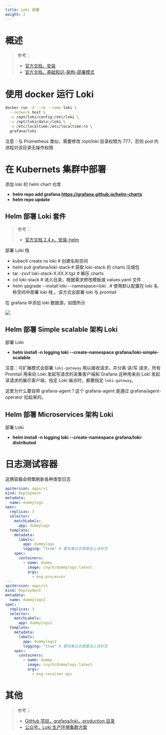 ```yaml
---
title: Loki 部署
weight: 2
---
```


# 概述

> 参考：
> 
> - [官方文档，安装](https://grafana.com/docs/loki/latest/installation/)
> - [官方文档，基础知识-架构-部署模式](https://grafana.com/docs/loki/latest/fundamentals/architecture/deployment-modes)

# 使用 docker 运行 Loki

```bash
docker run -d --rm --name loki \
  --network host \
  -v /opt/loki/config:/etc/loki \
  -v /opt/loki/data:/loki \
  -v /etc/localtime:/etc/localtime:ro \
  grafana/loki
```

注意：与 Prometheus 类似，需要修改 /opt/loki 目录权限为 777，否则 pod 内进程对该目录无操作权限

# 在 Kubernets 集群中部署

添加 loki 的 helm chart 仓库

- **helm repo add grafana https://grafana.github.io/helm-charts**
- **helm repo update**

## Helm 部署 Loki 套件

> 参考：
> - [官方文档 2.4.x，安装-helm](https://grafana.com/docs/loki/v2.4.x/installation/helm/)

部署 Loki 栈

- kubectl create ns loki # 创建名称空间
- helm pull grafana/loki-stack # 获取 loki-stack 的 charts 压缩包
- tar -zxvf loki-stack-X.XX.X.tgz # 解压 charts
- cd loki-stack # 进入目录，根据需求修改模板或 values.yaml 文件
- helm upgrade --install loki --namespace=loki . # 使用默认配置在 loki 名称空间中部署 loki 栈 。该方式会部署 loki 与 promtail

在 grafana 中添加 loki 数据源，如图所示

![](https://notes-learning.oss-cn-beijing.aliyuncs.com/vg0v2e/1616129749320-bb4bc4c9-2acb-460f-a655-5ff76766eb24.jpeg)

## Helm 部署 Simple scalable 架构 Loki

部署 Loki

- **helm install -n logging loki --create-namespace grafana/loki-simple-scalable**

注意：可扩展模式会部署 `loki-gateway` 用以接收请求，并分离 读/写 请求，所有 Promtail 用来向 Loki 发起写请求的采集客户端和 Grafana 这种用来向 Loki 发起读请求的展示客户端，指定 Loki 端点时，都要指定 `loki-gateway`。

这里为什么要自带 grafana-agent？这个 grafana-agent 是通过 grafana/agent-operator 拉起来的。

## Helm 部署 Microservices 架构 Loki

部署 Loki

- **helm install -n logging loki --create-namespace grafana/loki-distributed**

# 日志测试容器

这俩容器会频繁刷新各种类型日志

```yaml
apiVersion: apps/v1
kind: Deployment
metadata:
  name: dummylogs
spec:
  replicas: 3
  selector:
    matchLabels:
      app: dummylogs
  template:
    metadata:
      labels:
        app: dummylogs
        logging: "true" # 要采集日志需要加上该标签
    spec:
      containers:
        - name: dummy
          image: cnych/dummylogs:latest
          args:
            - msg-processor
---
apiVersion: apps/v1
kind: Deployment
metadata:
  name: dummylogs2
spec:
  replicas: 3
  selector:
    matchLabels:
      app: dummylogs2
  template:
    metadata:
      labels:
        app: dummylogs2
        logging: "true" # 要采集日志需要加上该标签
    spec:
      containers:
        - name: dummy
          image: cnych/dummylogs:latest
          args:
            - msg-receiver-api
```

# 其他

> 参考；
> 
> - [GitHub 项目，grafana/loki，production 目录](https://github.com/grafana/loki/tree/main/production)
> - [公众号，Loki 生产环境集群方案](https://mp.weixin.qq.com/s/qnt7JUzHLUU6Qs_tv5V0Hw)

